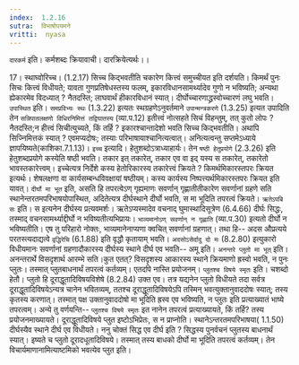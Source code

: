 ```yaml
---
index:  1.2.16
sutra:  विभाषोपयमने
vritti:  nyasa
---
```


`दारकर्म` इति। कर्मशब्दः क्रियावाची। दारक्रियेत्यर्थः।।

17। स्थाघ्वोरिच्च। (1.2.17)
सिच्च किद्भवतीति चकारेण कित्त्वं समुच्चीयत इति दर्शयति। किमर्थं पुनः सिचः कित्त्वं विधीयते; यावता गुणप्रतिषेधस्तस्य फलम्, इकारविधानसामर्थ्यादेव गुणो न भविष्यति; अन्यथा ह्येकारमेव विदध्यात् ? नैतदस्ति; लाघवार्थं हीकारविधानं स्यात्। दीर्घोच्चारणाद्ध्रस्वोच्चारणं लघु भवति। `उपास्थित` इति। `समप्रविभ्यः स्थः` (1.3.22) इत्यतः स्थग्रहणेऽनुवर्तमाने `उपान्मन्त्रकरणे` (1.3.25) इत्यत उपादिति तेन `सन्निपातलक्षणो विधिरनिमित्तं तद्विघातस्य` (व्या.प.12) इतीत्त्वं नोत्सहते सिचं विहन्तुम्, तत् कुतो लोपः ? नैतदस्ति;न हीत्त्वं सिचीत्युच्यते, किं तर्हि ? इकारश्चान्तादेशो भवति सिच्च किद्भवतीति। अथापि सिज्निमित्तकं स्यात् ? एवमप्यदोषः; तस्याः परिभाषायाश्चानित्यत्वात्। अनित्यत्वन्तु सप्तमेऽध्याये ज्ञापयिष्यते(काशिका.7.1.13)।
`इच्च` इत्यादि। हेतुशब्दोऽत्राध्याहार्यः। तेन `षष्ठी हेतुप्रयोगे` (2.3.26) इति हेतुशब्दप्रयोगे कस्येति षष्ठी भवति। तकार इत् तकारेत्, तकार एव वा इद् यस्य स तकारेत्, तकारेतो भावस्तकारेत्त्वम्। इच्चेत्यत्र निर्देशे कस्य हेतोरिकारस्य तकारेत्त्वं क्रियते ? किमर्थमिकारस्तपरः क्रियत इत्यर्थः। शेषलक्षणा वा कार्यसम्बन्धविवक्षायां षष्ठीयम्। कस्य कार्यस्य निष्पत्त्यर्थमिकारस्तपरः क्रियत इति यावत्।
`दीर्घो मा भूत` इति, असति हि तपरत्वेऽण् गृह्यमाणः सवर्णान् गृह्णातीतीकारेण सवर्णानां ग्रहणे सति स्थानेन्तरतमपरिभाषयोपास्थित, अदितेत्यत्र दीर्घस्थाने दीर्घो भवति, स मा भूदिति तपरत्वं क्रियते।
`ऋतेऽपबि सः` इति। स इत्यनेन दीर्घस्य प्रत्यवमर्शः। ऋतेऽप्यस्मादेव वचनाद् घुमास्थादिसूत्रेण (6.4.66) दीर्घः सिद्धः, तस्माद् वचनसामर्थ्याद्दीर्घो न भविष्यतीत्यभिप्रायः। `भाव्यमानोऽण् सवर्णान् न गृह्णाति` (व्या.प.30) इत्यतो दीर्घो न भविष्यतीति। एष तु परिहारो नोक्तः, भाव्यमानेनाप्यणा क्वचित् सवर्णानां ग्रहणात्। तथा हि-- अदस औप्रत्यये परतस्त्यदाद्यत्वे `वृद्धिरेचि` (6.1.88) इति वृद्धौ कृतायाम् भवति। `अदसोऽसेर्दादु दो मः` (8.2.80) इत्युकारो विधीयमानः सवर्णानां ग्रहणादौकारस्य दीर्घस्य स्थाने दीर्घ एव भवति-- अमू इति।
`अनन्तरे प्लुतो मा भूत्` इति। अनन्तरार्थे विसदृशार्थ आरम्भे सति।कुत एतत्? विसदृशस्य आकारस्य स्थाने क्रियमाणो ह्रस्वो भवति, न पुनः प्लुतः। तस्मात् प्लुतबाधनार्थं तपरत्वं कर्तव्यम्। एतदपि नास्ति प्रयोजनम्। `प्लुतश्च विषये स्मृतः` इति। चशब्दो हेतौ। प्लुतो हि दूराद्धूतादिविषयविशेषे (8.2.84) उक्त एव। तत्र यद्यनेन प्लुतो विधीयते तदा सर्वत्र दूराद्धूतादिविषयेऽन्यत्र चानेन भवितव्यम्, ततश्च दूराद्धूतादिविषयेऽपि तस्मिन् भवत्युक्तानुवाददोषः स्यात्; तस्य कृतस्य करणात्। तस्मात् पक्ष उक्तानुवाददोषो मा भूदिति ह्रस्व एव भविष्यति, न प्लुतः इति प्रत्याख्यातं भाष्ये तपरत्वम्।
अन्ये तु वर्णयन्ति-- `प्लुतश्च विषये स्मृतः` इत नानेन तपरत्वं प्रत्याख्यायते, किं तर्हि? तस्य प्रयोजनमाख्यायते। दूराद्धूतादिविषये प्लुत इष्टोऽभिप्रेतः, स न प्राप्नोति। स्थानेऽन्तरतमपरिभाषया( 1.1.50) दीर्घस्यैव स्थाने दीर्घ एव विधीयते। ननु चोक्तं सिद्ध एव दीर्घ इति ? सिद्धस्य पुनर्वचनं प्लुतस्य बाधनार्थं स्यात्। इष्यते च प्लुतो दूरादधूतादिविषये। तस्मात् तस्य बाधको दीर्घो मा भूदिति तपरत्वं कर्तव्यम्। तेन विचार्यमाणानामित्याष्टमिको भवत्येव प्लुत इति।

